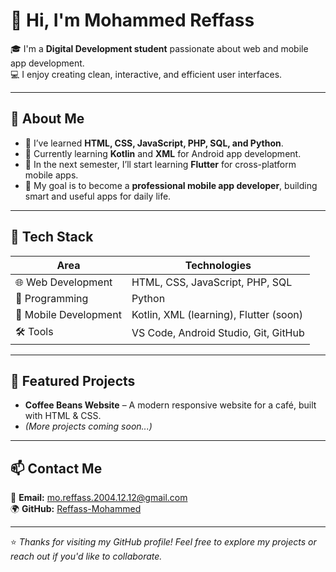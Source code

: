 # 👋 Hi, I'm Mohammed Reffass

🎓 I'm a **Digital Development student** passionate about web and mobile app development.  
💻 I enjoy creating clean, interactive, and efficient user interfaces.

---

## 🚀 About Me
- 🧠 I’ve learned **HTML, CSS, JavaScript, PHP, SQL, and Python**.  
- 📱 Currently learning **Kotlin** and **XML** for Android app development.  
- 🌱 In the next semester, I’ll start learning **Flutter** for cross-platform mobile apps.  
- 🎯 My goal is to become a **professional mobile app developer**, building smart and useful apps for daily life.  

---

## 🧰 Tech Stack
| Area | Technologies |
|------|---------------|
| 🌐 Web Development | HTML, CSS, JavaScript, PHP, SQL |
| 🧩 Programming | Python |
| 📱 Mobile Development | Kotlin, XML (learning), Flutter (soon) |
| 🛠 Tools | VS Code, Android Studio, Git, GitHub |

---

## 🌟 Featured Projects
- **Coffee Beans Website** – A modern responsive website for a café, built with HTML & CSS.  
- *(More projects coming soon...)*  

---

## 📫 Contact Me
📧 **Email:** [mo.reffass.2004.12.12@gmail.com](mailto:mo.reffass.2004.12.12@gmail.com)  
🌍 **GitHub:** [Reffass-Mohammed](https://github.com/Reffass-Mohammed)

---

⭐️ *Thanks for visiting my GitHub profile! Feel free to explore my projects or reach out if you'd like to collaborate.*
